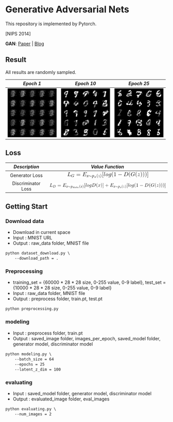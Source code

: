 # Generative Adversarial Nets

This repository is implemented by Pytorch.

[NIPS 2014]

**GAN**: [Paper](https://papers.nips.cc/paper/5423-generative-adversarial-nets.pdf) | [Blog](https://kh-mo.github.io/generative-model/2019/05/03/generative_adversarial_nets/)

## Result

All results are randomly sampled.

*Epoch 1* | *Epoch 10* | *Epoch 25*
:---: | :---: | :---: |
<img src = 'saved_image/1_epoch_image.png'> | <img src = 'saved_image/10_epoch_image.png'> | <img src = 'saved_image/25_epoch_image.png'>

## Loss

 *Description* |*Value Function* |
:---: | :---: |
Generator Loss | <img src = 'equation/g_loss.gif'> |
Discriminator Loss | <img src = 'equation/d_loss.gif'> |

## Getting Start
### Download data
- Download in current space
- Input : MNIST URL
- Output : raw_data folder, MNIST file
```shell
python dataset_download.py \
    --download_path = .
```

### Preprocessing
- training_set = {60000 * 28 * 28 size, 0-255 value, 0-9 label}, test_set = {10000 * 28 * 28 size, 0-255 value, 0-9 label} 
- Input : raw_data folder, MNIST file
- Output : preprocess folder, train.pt, test.pt
```shell
python preprocessing.py
```

### modeling
- Input : preprocess folder, train.pt
- Output : saved_image folder, images_per_epoch, saved_model folder, generator model, discriminator model
```shell
python modeling.py \
    --batch_size = 64
    --epochs = 25
    --latent_z_dim = 100
```

### evaluating
- Input : saved_model folder, generator model, discriminator model
- Output : evaluated_image folder, eval_images
```shell
python evaluating.py \
    --num_images = 2
```